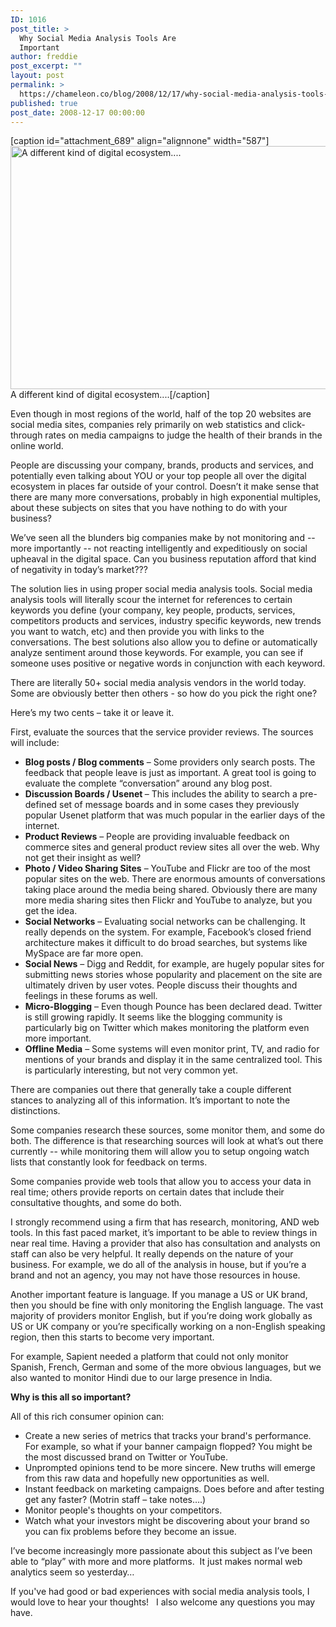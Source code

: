 ```yaml
---
ID: 1016
post_title: >
  Why Social Media Analysis Tools Are
  Important
author: freddie
post_excerpt: ""
layout: post
permalink: >
  https://chameleon.co/blog/2008/12/17/why-social-media-analysis-tools-are-important/
published: true
post_date: 2008-12-17 00:00:00
---
```

[caption id="attachment_689" align="alignnone" width="587"]<a href="https://takemetoyourleader.com/wp-content/uploads/2008/12/funkyforest3.jpg"><img class="size-full wp-image-689" title="Digital Ecosystem" src="https://takemetoyourleader.com/wp-content/uploads/2008/12/funkyforest3.jpg" alt="A different kind of digital ecosystem...." width="587" height="389" /></a> A different kind of digital ecosystem....[/caption]

Even though in most regions of the world, half of the top 20 websites are social media sites, companies rely primarily on web statistics and click-through rates on media campaigns to judge the health of their brands in the online world.

People are discussing your company, brands, products and services, and potentially even talking about YOU or your top people all over the digital ecosystem in places far outside of your control. Doesn’t it make sense that there are many more conversations, probably in high exponential multiples, about these subjects on sites that you have nothing to do with your business?

We’ve seen all the blunders big companies make by not monitoring and -- more importantly -- not reacting intelligently and expeditiously on social upheaval in the digital space. Can you business reputation afford that kind of negativity in today’s market???

<!--more-->

The solution lies in using proper social media analysis tools. Social media analysis tools will literally scour the internet for references to certain keywords you define (your company, key people, products, services, competitors products and services, industry specific keywords, new trends you want to watch, etc) and then provide you with links to the conversations. The best solutions also allow you to define or automatically analyze sentiment around those keywords. For example, you can see if someone uses positive or negative words in conjunction with each keyword.

There are literally 50+ social media analysis vendors in the world today. Some are obviously better then others - so how do you pick the right one?

Here’s my two cents – take it or leave it.

First, evaluate the sources that the service provider reviews. The sources will include:
<ul>
 	<li><strong>Blog posts / Blog comments</strong> – Some providers only search posts. The feedback that people leave is just as important. A great tool is going to evaluate the complete “conversation” around any blog post.</li>
 	<li><strong>Discussion Boards / Usenet </strong>– This includes the ability to search a pre-defined set of message boards and in some cases they previously popular Usenet platform that was much popular in the earlier days of the internet.</li>
 	<li><strong>Product Reviews</strong> – People are providing invaluable feedback on commerce sites and general product review sites all over the web. Why not get their insight as well?</li>
 	<li><strong>Photo / Video Sharing Sites</strong> – YouTube and Flickr are too of the most popular sites on the web. There are enormous amounts of conversations taking place around the media being shared. Obviously there are many more media sharing sites then Flickr and YouTube to analyze, but you get the idea.</li>
 	<li><strong>Social Networks</strong> – Evaluating social networks can be challenging. It really depends on the system. For example, Facebook’s closed friend architecture makes it difficult to do broad searches, but systems like MySpace are far more open.</li>
 	<li><strong>Social News</strong> – Digg and Reddit, for example, are hugely popular sites for submitting news stories whose popularity and placement on the site are ultimately driven by user votes. People discuss their thoughts and feelings in these forums as well.</li>
 	<li><strong>Micro-Blogging</strong> – Even though Pounce has been declared dead. Twitter is still growing rapidly. It seems like the blogging community is particularly big on Twitter which makes monitoring the platform even more important.</li>
 	<li><strong>Offline Media</strong> – Some systems will even monitor print, TV, and radio for mentions of your brands and display it in the same centralized tool. This is particularly interesting, but not very common yet.</li>
</ul>
There are companies out there that generally take a couple different stances to analyzing all of this information. It’s important to note the distinctions.

Some companies research these sources, some monitor them, and some do both. The difference is that researching sources will look at what’s out there currently -- while monitoring them will allow you to setup ongoing watch lists that constantly look for feedback on terms.

Some companies provide web tools that allow you to access your data in real time; others provide reports on certain dates that include their consultative thoughts, and some do both.

I strongly recommend using a firm that has research, monitoring, AND web tools. In this fast paced market, it’s important to be able to review things in near real time. Having a provider that also has consultation and analysts on staff can also be very helpful. It really depends on the nature of your business. For example, we do all of the analysis in house, but if you’re a brand and not an agency, you may not have those resources in house.

Another important feature is language. If you manage a US or UK brand, then you should be fine with only monitoring the English language. The vast majority of providers monitor English, but if you’re doing work globally as US or UK company or you’re specifically working on a non-English speaking region, then this starts to become very important.

For example, Sapient needed a platform that could not only monitor Spanish, French, German and some of the more obvious languages, but we also wanted to monitor Hindi due to our large presence in India.

<strong>Why is this all so important?</strong>

All of this rich consumer opinion can:
<ul>
 	<li>Create a new series of metrics that tracks your brand's performance. For example, so what if your banner campaign flopped? You might be the most discussed brand on Twitter or YouTube.</li>
 	<li>Unprompted opinions tend to be more sincere. New truths will emerge from this raw data and hopefully new opportunities as well.</li>
 	<li>Instant feedback on marketing campaigns. Does before and after testing get any faster? (Motrin staff – take notes….)</li>
 	<li>Monitor people's thoughts on your competitors.</li>
 	<li>Watch what your investors might be discovering about your brand so you can fix problems before they become an issue.</li>
</ul>
I’ve become increasingly more passionate about this subject as I’ve been able to “play” with more and more platforms.  It just makes normal web analytics seem so yesterday…

If you've had good or bad experiences with social media analysis tools, I would love to hear your thoughts!   I also welcome any questions you may have.